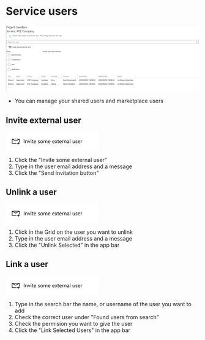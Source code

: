 # Service users

![manage users](../../assets/services-mageusers-page.png)

* You can manage your shared users and marketplace users

## Invite external user

![external user](../../assets/Invite-some-external-user.png)

1. Click the "Invite some external user"
2. Type in the user email address and a message
3. Click the "Send Invitation button"

## Unlink a user

![external user](../../assets/Invite-some-external-user.png)

1. Click in the Grid on the user you want to unlink
2. Type in the user email address and a message
3. Click the "Unlink Selected" in the app bar

## Link a user

![external user](../../assets/Invite-some-external-user.png)

1. Type in the search bar the name, or username of the user you want to add
2. Check the correct user under "Found users from search"
3. Check the permision you want to give the user
4. Click the "Link Selected Users" in the app bar

